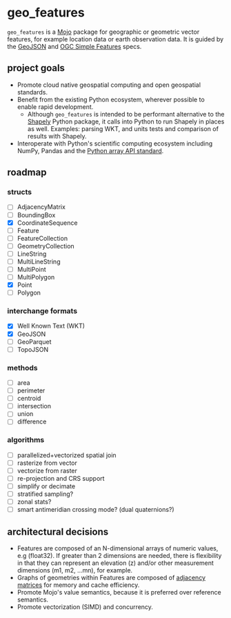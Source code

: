 # geo_features

`geo_features` is a [Mojo](https://github.com/modularml/mojo) package for geographic or geometric vector features,
for example location data or earth observation data. It is guided by the
[GeoJSON](https://datatracker.ietf.org/doc/html/rfc7946) and
[OGC Simple Features](https://www.ogc.org/standards/) specs.

## project goals

- Promote cloud native geospatial computing and open geospatial standards.
- Benefit from the existing Python ecosystem, wherever possible to enable rapid development.
  - Although `geo_features` is intended to be performant alternative to the [Shapely](https://github.com/shapely/shapely) Python package, it calls into
    Python to run Shapely in places as well. Examples: parsing WKT, and units tests and comparison of results with Shapely.
- Interoperate with Python's scientific computing ecosystem including NumPy, Pandas and the [Python array API
  standard](https://data-apis.org/array-api/latest).

## roadmap

### structs

- [ ] AdjacencyMatrix
- [ ] BoundingBox
- [x] CoordinateSequence
- [ ] Feature
- [ ] FeatureCollection
- [ ] GeometryCollection
- [ ] LineString
- [ ] MultiLineString
- [ ] MultiPoint
- [ ] MultiPolygon
- [x] Point
- [ ] Polygon

### interchange formats

- [x] Well Known Text (WKT)
- [x] GeoJSON
- [ ] GeoParquet
- [ ] TopoJSON

### methods

- [ ] area
- [ ] perimeter
- [ ] centroid
- [ ] intersection
- [ ] union
- [ ] difference

### algorithms

- [ ] parallelized+vectorized spatial join
- [ ] rasterize from vector
- [ ] vectorize from raster
- [ ] re-projection and CRS support
- [ ] simplify or decimate
- [ ] stratified sampling?
- [ ] zonal stats?
- [ ] smart antimeridian crossing mode? (dual quaternions?)

## architectural decisions

- Features are composed of an N-dimensional arrays of numeric values, e.g (float32). If greater than 2 dimensions are
needed, there is flexibility in that they can represent an elevation (z) and/or other measurement dimensions (m1, m2,
...mn), for example.
- Graphs of geometries within Features are composed of [adjacency
matrices](https://en.wikipedia.org/wiki/Adjacency_matrix) for memory and cache efficiency.
- Promote Mojo's value semantics, because it is preferred over reference semantics.
- Promote vectorization (SIMD) and concurrency.
